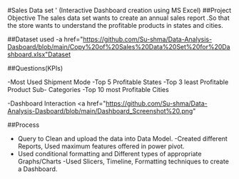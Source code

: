 #Sales Data set ' (Interactive Dashboard creation using MS Excel)
##Project Objective
The sales data set wants to create an annual sales report .So that the store wants to understand the
 profitable products in states and cities.

##Dataset used
-a href="https://github.com/Su-shma/Data-Analysis-Dasboard/blob/main/Copy%20of%20Sales%20Data%20Set%20for%20Dashboard.xlsx"Dataset</a>

##Questions(KPIs)

-Most Used Shipment Mode
-Top 5 Profitable States
-Top 3 least Profitable Product Sub- Categories
-Top 10 most Profitable Cities


-Dashboard Interaction <a href="https://github.com/Su-shma/Data-Analysis-Dasboard/blob/main/Dashboard_Screenshot%20.png"

##Process

-  Query to Clean and upload the data into Data Model.
-Created different Reports, Used maximum features offered in power pivot.
- Used conditional formatting and Different types of appropriate Graphs/Charts
-Used Slicers, Timeline, Formatting techniques to create a Dashboard.

